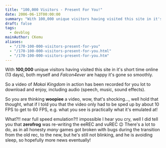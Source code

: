 ```yaml
---
title: "100,000 Visitors - Present For You!"
date: 2006-06-13T00:00:00
summary: "With 100,000 unique visitors having visited this site in it's short time online (13 days) both myself and Falcon4ever are happy it's gone so smoothly"
draft: false
tags:
  - devblog
mainAuthor: CKemu
aliases:
  - "/170-100-000-visitors-present-for-you"
  - "/170-100-000-visitors-present-for-you.html"
  - "/170-100-000-visitors-present-for-you.htm"
---
```



With **100,000** unique visitors having visited this site in it's short
time online (13 days), both myself and *Falcon4ever* are happy it's
gone so smoothly.

So a video of *Makai Kingdom* in action has been recorded for you lot to
download and enjoy, including audio (speech, music, sound effects).

So you are thinking **woopiee** a video, wow, that's shocking..., well hold that thought, what if I told you
that the video only had to be sped up by about 10 FPS to get to 60 FPS,
e.g. what you see is practically what it's emulated at!

What?!! near full speed emulation?!! impossible I hear you cry, well I
did tell you that **zerofrog** was re-writing the eeREC and vuREC
😉 There's a lot to do, as in all honesty *many*
games got broken with bugs during the transition from the old rec, to
the new, but he's still not blinking, and he is avoiding sleep, so
hopefully more news eventually!

<!-- TODO legacy video! -->
